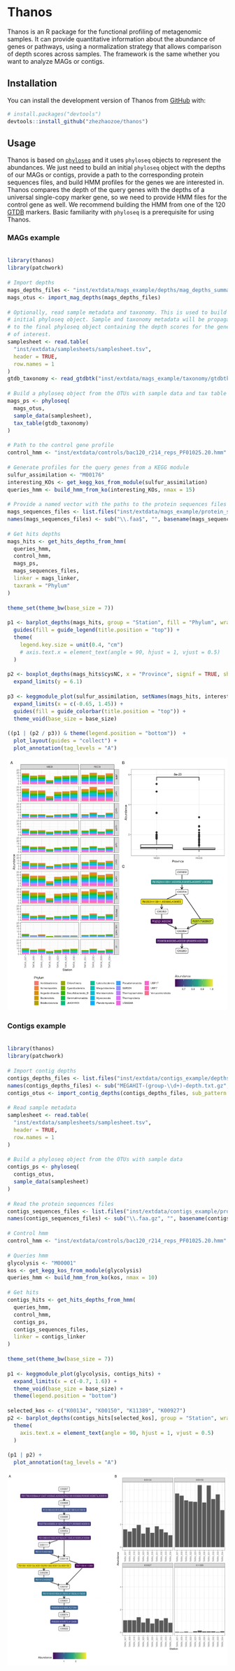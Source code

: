 
<!-- README.md is generated from README.Rmd. Please edit that file -->

# Thanos

<!-- badges: start -->
<!-- badges: end -->

Thanos is an R package for the functional profiling of metagenomic
samples. It can provide quantitative information about the abundance of
genes or pathways, using a normalization strategy that allows comparison
of depth scores across samples. The framework is the same whether you
want to analyze MAGs or contigs.

## Installation

You can install the development version of Thanos from
[GitHub](https://github.com/) with:

``` r
# install.packages("devtools")
devtools::install_github("zhezhaozoe/thanos")
```

## Usage

Thanos is based on [`phyloseq`](https://joey711.github.io/phyloseq/) and
it uses `phyloseq` objects to represent the abundances. We just need to
build an initial `phyloseq` object with the depths of our MAGs or
contigs, provide a path to the corresponding protein sequences files,
and build HMM profiles for the genes we are interested in. Thanos
compares the depth of the query genes with the depths of a universal
single-copy marker gene, so we need to provide HMM files for the control
gene as well. We recommend building the HMM from one of the 120
[GTDB](https://gtdb.ecogenomic.org/) markers. Basic familiarity with
`phyloseq` is a prerequisite for using Thanos.

### MAGs example

``` r

library(thanos)
library(patchwork)

# Import depths
mags_depths_files <- "inst/extdata/mags_example/depths/mag_depths_summary.tsv"
mags_otus <- import_mag_depths(mags_depths_files)

# Optionally, read sample metadata and taxonomy. This is used to build an
# initial phyloseq object. Sample and taxonomy metadata will be propagated
# to the final phyloseq object containing the depth scores for the genes
# of interest.
samplesheet <- read.table(
  "inst/extdata/samplesheets/samplesheet.tsv",
  header = TRUE,
  row.names = 1
)
gtdb_taxonomy <- read_gtdbtk("inst/extdata/mags_example/taxonomy/gtdbtk_summary.tsv")

# Build a phyloseq object from the OTUs with sample data and tax table
mags_ps <- phyloseq(
  mags_otus,
  sample_data(samplesheet),
  tax_table(gtdb_taxonomy)
)

# Path to the control gene profile
control_hmm <- "inst/extdata/controls/bac120_r214_reps_PF01025.20.hmm"

# Generate profiles for the query genes from a KEGG module
sulfur_assimilation <- "M00176"
interesting_KOs <- get_kegg_kos_from_module(sulfur_assimilation)
queries_hmm <- build_hmm_from_ko(interesting_KOs, nmax = 15)

# Provide a named vector with the paths to the protein sequences files
mags_sequences_files <- list.files("inst/extdata/mags_example/protein_sequences", full.names = TRUE)
names(mags_sequences_files) <- sub("\\.faa$", "", basename(mags_sequences_files))

# Get hits depths
mags_hits <- get_hits_depths_from_hmm(
  queries_hmm,
  control_hmm,
  mags_ps,
  mags_sequences_files,
  linker = mags_linker,
  taxrank = "Phylum"
)

theme_set(theme_bw(base_size = 7))

p1 <- barplot_depths(mags_hits, group = "Station", fill = "Phylum", wrap = c("Gene", "Province")) +
  guides(fill = guide_legend(title.position = "top")) +
  theme(
    legend.key.size = unit(0.4, "cm")
    # axis.text.x = element_text(angle = 90, hjust = 1, vjust = 0.5)
  )

p2 <- boxplot_depths(mags_hits$cysNC, x = "Province", signif = TRUE, show.legend = FALSE) +
  expand_limits(y = 6.1)

p3 <- keggmodule_plot(sulfur_assimilation, setNames(mags_hits, interesting_KOs)) +
  expand_limits(x = c(-0.65, 1.45)) +
  guides(fill = guide_colorbar(title.position = "top")) +
  theme_void(base_size = base_size)

((p1 | (p2 / p3)) & theme(legend.position = "bottom"))  +
  plot_layout(guides = "collect") +
  plot_annotation(tag_levels = "A")
```

![](paper/figures/mags_second_patchwork.png)

### Contigs example

``` r

library(thanos)
library(patchwork)

# Import contig depths
contigs_depths_files <- list.files("inst/extdata/contigs_example/depths/", full.names = T)
names(contigs_depths_files) <- sub("MEGAHIT-(group-\\d+)-depth.txt.gz", "\\1", basename(contigs_depths_files))
contigs_otus <- import_contig_depths(contigs_depths_files, sub_pattern = "MEGAHIT-group-\\d+-([^.]*).*", sub_replacement = "\\1")

# Read sample metadata
samplesheet <- read.table(
  "inst/extdata/samplesheets/samplesheet.tsv",
  header = TRUE,
  row.names = 1
)

# Build a phyloseq object from the OTUs with sample data
contigs_ps <- phyloseq(
  contigs_otus,
  sample_data(samplesheet)
)

# Read the protein sequences files
contigs_sequences_files <- list.files("inst/extdata/contigs_example/protein_sequences", full.names = T)
names(contigs_sequences_files) <- sub("\\.faa.gz", "", basename(contigs_sequences_files))

# Control hmm
control_hmm <- "inst/extdata/controls/bac120_r214_reps_PF01025.20.hmm"

# Queries hmm
glycolysis <- "M00001"
kos <- get_kegg_kos_from_module(glycolysis)
queries_hmm <- build_hmm_from_ko(kos, nmax = 10)

# Get hits
contigs_hits <- get_hits_depths_from_hmm(
  queries_hmm,
  control_hmm,
  contigs_ps,
  contigs_sequences_files,
  linker = contigs_linker
)

theme_set(theme_bw(base_size = 7))

p1 <- keggmodule_plot(glycolysis, contigs_hits) +
  expand_limits(x = c(-0.7, 1.6)) +
  theme_void(base_size = base_size) +
  theme(legend.position = "bottom")

selected_kos <- c("K00134", "K00150", "K11389", "K00927")
p2 <- barplot_depths(contigs_hits[selected_kos], group = "Station", wrap = "Gene") +
  theme(
    axis.text.x = element_text(angle = 90, hjust = 1, vjust = 0.5)
  )

(p1 | p2) +
  plot_annotation(tag_levels = "A")
```

![](paper/figures/contigs_second_patchwork.png)
